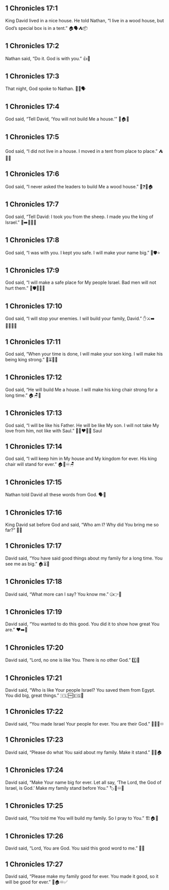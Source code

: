 ## 1 Chronicles 17:1
King David lived in a nice house. He told Nathan, “I live in a wood house, but God’s special box is in a tent.” 🏠🗣️⛺📦
## 1 Chronicles 17:2
Nathan said, “Do it. God is with you.” 👍🙏
## 1 Chronicles 17:3
That night, God spoke to Nathan. 🌙✨🗣️
## 1 Chronicles 17:4
God said, “Tell David, ‘You will not build Me a house.’” 📢🏠❌
## 1 Chronicles 17:5
God said, “I did not live in a house. I moved in a tent from place to place.” ⛺🚶‍♂️
## 1 Chronicles 17:6
God said, “I never asked the leaders to build Me a wood house.” 👥❓🌲🏠
## 1 Chronicles 17:7
God said, “Tell David: I took you from the sheep. I made you the king of Israel.” 🐑➡️👑🇮🇱
## 1 Chronicles 17:8
God said, “I was with you. I kept you safe. I will make your name big.” 🤝🛡️⭐
## 1 Chronicles 17:9
God said, “I will make a safe place for My people Israel. Bad men will not hurt them.” 🏡🛡️🙂🇮🇱
## 1 Chronicles 17:10
God said, “I will stop your enemies. I will build your family, David.” ✋⚔️➡️👨‍👩‍👧‍👦
## 1 Chronicles 17:11
God said, “When your time is done, I will make your son king. I will make his being king strong.” 🛌⏳👦👑
## 1 Chronicles 17:12
God said, “He will build Me a house. I will make his king chair strong for a long time.” 🏠🪑👑
## 1 Chronicles 17:13
God said, “I will be like his Father. He will be like My son. I will not take My love from him, not like with Saul.” 👨‍👦❤️🙅‍♂️ Saul
## 1 Chronicles 17:14
God said, “I will keep him in My house and My kingdom for ever. His king chair will stand for ever.” 🏠👑♾️🪑
## 1 Chronicles 17:15
Nathan told David all these words from God. 🗣️📜
## 1 Chronicles 17:16
King David sat before God and said, “Who am I? Why did You bring me so far?” 🙏😮
## 1 Chronicles 17:17
David said, “You have said good things about my family for a long time. You see me as big.” 🏠⏳🙂
## 1 Chronicles 17:18
David said, “What more can I say? You know me.” 🤐👉💖
## 1 Chronicles 17:19
David said, “You wanted to do this good. You did it to show how great You are.” ❤️➡️🌟
## 1 Chronicles 17:20
David said, “Lord, no one is like You. There is no other God.” 1️⃣🙌
## 1 Chronicles 17:21
David said, “Who is like Your people Israel? You saved them from Egypt. You did big, great things.” 🇮🇱🆓🇪🇬🌟
## 1 Chronicles 17:22
David said, “You made Israel Your people for ever. You are their God.” 🤝🇮🇱♾️
## 1 Chronicles 17:23
David said, “Please do what You said about my family. Make it stand.” 📜✅🏠
## 1 Chronicles 17:24
David said, “Make Your name big for ever. Let all say, ‘The Lord, the God of Israel, is God.’ Make my family stand before You.” 🏷️📢♾️👑
## 1 Chronicles 17:25
David said, “You told me You will build my family. So I pray to You.” 🏗️🏠🙏
## 1 Chronicles 17:26
David said, “Lord, You are God. You said this good word to me.” 🙌✅
## 1 Chronicles 17:27
David said, “Please make my family good for ever. You made it good, so it will be good for ever.” 🙏🏠♾️✅
